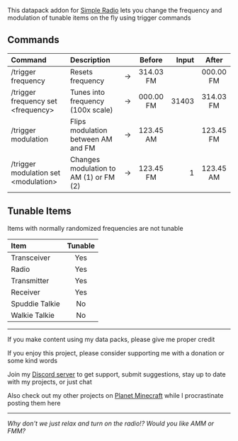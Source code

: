 This datapack addon for [Simple Radio](https://modrinth.com/mod/simple-radio/) lets you change the frequency and modulation of tunable items on the fly using trigger commands

## Commands

| Command                                | Description                            |     | Before    | Input | After     |
| :-                                     | :-                                     | :-: | :-:       | -:    | :-:       |
| /trigger frequency                     | Resets frequency                       |  →  | 314.03 FM |       | 000.00 FM |
| /trigger frequency set \<frequency\>   | Tunes into frequency (100x scale)      |  →  | 000.00 FM | 31403 | 314.03 FM |
| /trigger modulation                    | Flips modulation between AM and FM     |  →  | 123.45 AM |       | 123.45 FM |
| /trigger modulation set \<modulation\> | Changes modulation to AM (1) or FM (2) |  →  | 123.45 FM | 1     | 123.45 AM |

## Tunable Items

Items with normally randomized frequencies are not tunable

| Item           | Tunable |
| :-             | :-:     |
| Transceiver    | Yes     |
| Radio          | Yes     |
| Transmitter    | Yes     |
| Receiver       | Yes     |
| Spuddie Talkie | No      |
| Walkie Talkie  | No      |

***

If you make content using my data packs, please give me proper credit

If you enjoy this project, please consider supporting me with a donation or some kind words

Join my [Discord server](https://discord.com/invite/JsrG8EDdnZ) to get support, submit suggestions, stay up to date with my projects, or just chat

Also check out my other projects on [Planet Minecraft](https://www.planetminecraft.com/member/b1bu) while I procrastinate posting them here

***

*Why don't we just relax and turn on the radio!? Would you like AMM or FMM?*